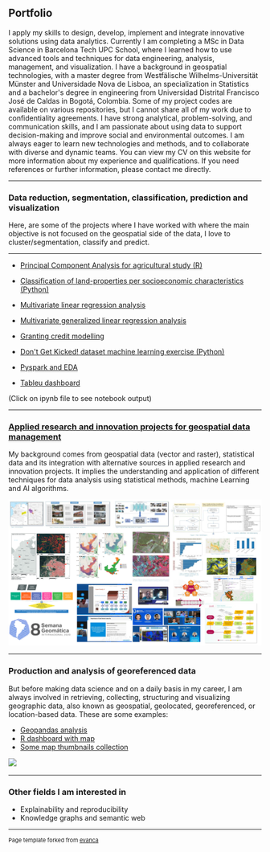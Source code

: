 ## Portfolio

I apply my skills to design, develop, implement and integrate innovative solutions using data analytics. Currently I am completing a MSc in Data Science in Barcelona Tech UPC School, where I learned how to use advanced tools and techniques for data engineering, analysis, management, and visualization. I have a background in geospatial technologies, with a master degree from Westfälische Wilhelms-Universität Münster and Universidade Nova de Lisboa, an specialization in Statistics and a bachelor's degree in engineering from Universidad Distrital Francisco José de Caldas in Bogotá, Colombia. Some of my project codes are available on various repositories, but I cannot share all of my work due to confidentiality agreements. I have strong analytical, problem-solving, and communication skills, and I am passionate about using data to support decision-making and improve social and environmental outcomes. I am always eager to learn new technologies and methods, and to collaborate with diverse and dynamic teams. You can view my CV on this website for more information about my experience and qualifications. If you need references or further information, please contact me directly. 

---

### Data reduction, segmentation, classification, prediction and visualization

Here, are some of the projects where I have worked with where the main objective is not focused on the geospatial side of the data, I love to cluster/segmentation, classify and predict. 

---

- [Principal Component Analysis for agricultural study (R)](/ohtml/20180320_ACP_CNA.html)
- [Classification of land-properties per socioeconomic characteristics (Python)](/ohtml/201806606_Kmeans_estratificacion.html)
- [Multivariate linear regression analysis](/pdf/StatisticalMethods1_DianaRocioGalindo.pdf)
- [Multivariate generalized linear regression analysis](/pdf/StatisticalMethods2_DianaRocioGalindo.pdf)
- [Granting credit modelling](https://modelosriesgo.shinyapps.io/CoasmedasOM1_202205/)


- [Don't Get Kicked! dataset machine learning exercise (Python)](https://github.com/drgalindog/dianarocioprojects/tree/main/Python/Kicks_data_prediction)
- [Pyspark and EDA](https://github.com/drgalindog/dianarocioprojects/tree/main/Python)
- [Tableu dashboard](https://github.com/drgalindog/drgalindog.github.io/tree/master/ohtml) 

(Click on ipynb file to see notebook output)

---

### [Applied research and innovation projects for geospatial data management](/idi_projects)

My background comes from geospatial data (vector and raster), statistical data and its integration with alternative sources in applied research and innovation projects. It implies the understanding and application of different techniques for data analysis using statistical methods, machine Learning and AI algorithms.

<img src="images/thumbnail_1.jpg?raw=true"/>

---

### Production and analysis of georeferenced data

But before making data science and on a daily basis in my career, I am always involved in retrieving, collecting, structuring and visualizing geographic data, also known as geospatial, geolocated, georeferenced, or location-based data. These are some examples:


- [Geopandas analysis](https://github.com/drgalindog/dianarocioprojects/tree/main/Python)
- [R dashboard with map](https://github.com/drgalindog/dianarocioprojects/tree/main/R)
- [Some map thumbnails collection](/images/thumbnail_2.jpg)

<img src="images/demo.gif"/>

---

### Other fields I am interested in

- Explainability and reproducibility
- Knowledge graphs and semantic web


---
<p style="font-size:11px">Page template forked from <a href="https://github.com/evanca/quick-portfolio">evanca</a></p>
<!-- Remove above link if you don't want to attibute -->
